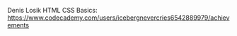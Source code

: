Denis Losik
HTML CSS Basics: https://www.codecademy.com/users/icebergnevercries6542889979/achievements
